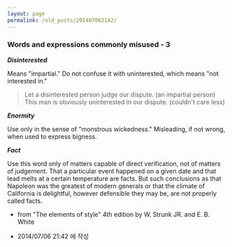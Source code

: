 ```yaml
---
layout: page
permalink: /old_posts/201407062142/
---
```


### Words and expressions commonly misused - 3

<strong><em>Disinterested</em></strong>

Means "impartial." Do not confuse it with uninterested, which means "not interested in."

<blockquote>Let a disinterested person judge our dispute. (an impartial person)<br/>This man is obviously uninterested in our dispute. (couldn't care less)</blockquote>

<strong><em>Enormity</em></strong>

Use only in the sense of "monstrous wickedness." Misleading, if not wrong, when used to express bigness.

<strong><em>Fact</em></strong>

Use this word only of matters capable of direct verification, not of matters of judgement. That a particular event happened on a given date and that lead melts at a certain temperature are facts. But such conclusions as that Napoleon was the greatest of modern generals or that the climate of California is delightful, however defensible they may be, are not properly called facts.

- from "The elements of style" 4th edition by W. Strunk JR. and E. B. White
       


- 2014/07/06 21:42 에 작성